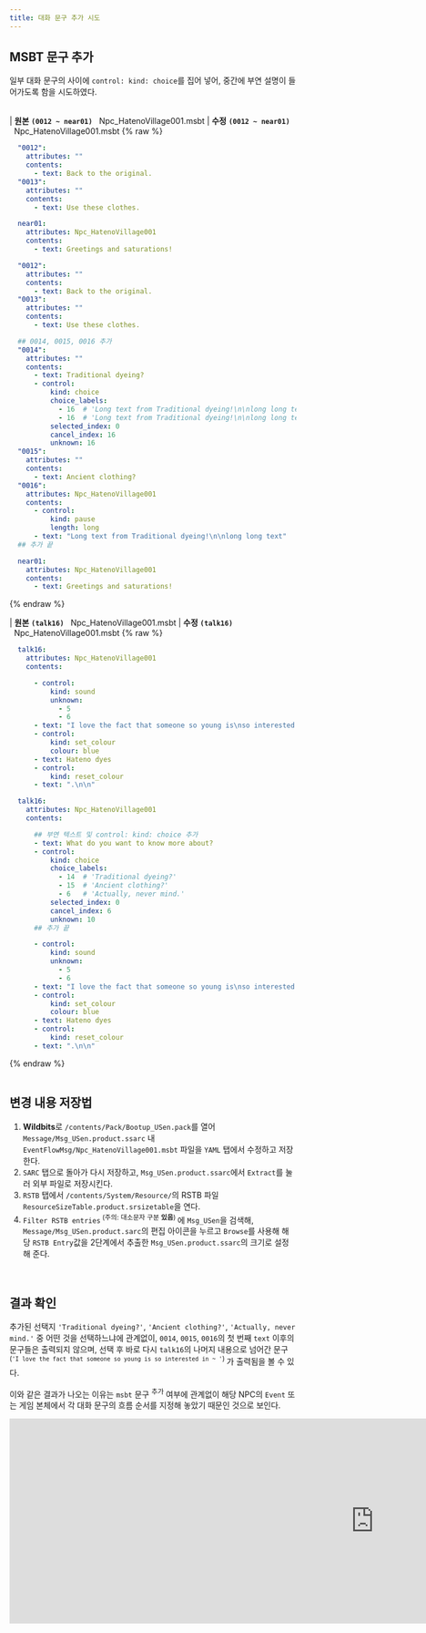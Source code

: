 ```yaml
---
title: 대화 문구 추가 시도
---
```


<style>
    div.language-yaml.highlighter-rouge,
    td {
        width: 35vw;
        display: inline-block;
    }
    
    div.highlight {
        height: 400px;
        overflow-y: scroll;
    }
</style>

## MSBT 문구 추가

일부 대화 문구의 사이에 `control: kind: choice`를 집어 넣어, 중간에 부연 설명이 들어가도록 함을 시도하였다.
<br><br>

| **원본** <b>`(0012 ~ near01)`</b> &nbsp;&nbsp;Npc_HatenoVillage001.msbt | **수정** <b>`(0012 ~ near01)`</b> &nbsp;&nbsp;Npc_HatenoVillage001.msbt
{% raw %}
```yaml
  "0012":
    attributes: ""
    contents:
      - text: Back to the original.
  "0013":
    attributes: ""
    contents:
      - text: Use these clothes.

  near01:
    attributes: Npc_HatenoVillage001
    contents:
      - text: Greetings and saturations!
```
```yaml
  "0012":
    attributes: ""
    contents:
      - text: Back to the original.
  "0013":
    attributes: ""
    contents:
      - text: Use these clothes.

  ## 0014, 0015, 0016 추가
  "0014":
    attributes: ""
    contents:
      - text: Traditional dyeing?
      - control:
          kind: choice
          choice_labels:
            - 16  # 'Long text from Traditional dyeing!\n\nlong long text'
            - 16  # 'Long text from Traditional dyeing!\n\nlong long text'
          selected_index: 0
          cancel_index: 16
          unknown: 16
  "0015":
    attributes: ""
    contents:
      - text: Ancient clothing?
  "0016":
    attributes: Npc_HatenoVillage001
    contents:
      - control:
          kind: pause
          length: long
      - text: "Long text from Traditional dyeing!\n\nlong long text"
  ## 추가 끝

  near01:
    attributes: Npc_HatenoVillage001
    contents:
      - text: Greetings and saturations!
```
{% endraw %}

| **원본** <b>`(talk16)`</b> &nbsp;&nbsp;Npc_HatenoVillage001.msbt | **수정** <b>`(talk16)`</b> &nbsp;&nbsp;Npc_HatenoVillage001.msbt
{% raw %}
```yaml
  talk16:
    attributes: Npc_HatenoVillage001
    contents:

      - control:
          kind: sound
          unknown:
            - 5
            - 6
      - text: "I love the fact that someone so young is\nso interested in our unique "
      - control:
          kind: set_colour
          colour: blue
      - text: Hateno dyes
      - control:
          kind: reset_colour
      - text: ".\n\n"
```
```yaml
  talk16:
    attributes: Npc_HatenoVillage001
    contents:

      ## 부연 텍스트 및 control: kind: choice 추가
      - text: What do you want to know more about?
      - control:
          kind: choice
          choice_labels:
            - 14  # 'Traditional dyeing?'
            - 15  # 'Ancient clothing?'
            - 6   # 'Actually, never mind.'
          selected_index: 0
          cancel_index: 6
          unknown: 10
      ## 추가 끝

      - control:
          kind: sound
          unknown:
            - 5
            - 6
      - text: "I love the fact that someone so young is\nso interested in our unique "
      - control:
          kind: set_colour
          colour: blue
      - text: Hateno dyes
      - control:
          kind: reset_colour
      - text: ".\n\n"
```
{% endraw %}

<hr style="opacity: 0;">

## 변경 내용 저장법

1. **Wildbits**로 `/contents/Pack/Bootup_USen.pack`를 열어 `Message/Msg_USen.product.ssarc` 내 `EventFlowMsg/Npc_HatenoVillage001.msbt` 파일을 `YAML` 탭에서 수정하고 저장한다.
2. `SARC` 탭으로 돌아가 다시 저장하고, `Msg_USen.product.ssarc`에서 `Extract`를 눌러 외부 파일로 저장시킨다.
3. `RSTB` 탭에서 `/contents/System/Resource/`의 RSTB 파일 `ResourceSizeTable.product.srsizetable`을 연다.
4. `Filter RSTB entries`<sup> (주의: 대소문자 구분 **있음**) </sup>에 `Msg_USen`을 검색해, `Message/Msg_USen.product.sarc`의 편집 아이콘을 누르고 `Browse`를 사용해 해당 `RSTB Entry`값을 2단계에서 추출한 `Msg_USen.product.ssarc`의 크기로 설정해 준다.

<br>

## 결과 확인

추가된 선택지 `'Traditional dyeing?'`, `'Ancient clothing?'`, `'Actually, never mind.'` 중 어떤 것을 선택하느냐에 관계없이, `0014`, `0015`, `0016`의 첫 번째 `text` 이후의 문구들은 출력되지 않으며, 선택 후 바로 다시 `talk16`의 나머지 내용으로 넘어간 문구<sup> (`'I love the fact that someone so young is so interested in ~ '`) </sup>가 출력됨을 볼 수 있다.

이와 같은 결과가 나오는 이유는 `msbt` 문구 <sup>추가</sup> 여부에 관계없이 해당 NPC의 `Event` 또는 게임 본체에서 각 대화 문구의 흐름 순서를 지정해 놓았기 때문인 것으로 보인다.

<iframe width="1280" height="360" src="https://www.youtube.com/embed/lqj2n39JatM" title="YouTube video player" frameborder="0" allow="accelerometer; autoplay; clipboard-write; encrypted-media; gyroscope; picture-in-picture" allowfullscreen></iframe>
